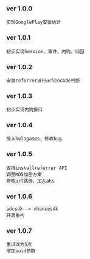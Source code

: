 
### ver 1.0.0
    实现GooglePlay安装统计

### ver 1.0.1
    初步实现Session、事件、内购、归因

### ver 1.0.2
    安装referrer进行urlencode判断

### ver 1.0.3
    初步实现内购接口

### ver 1.0.4
    接入holagames，修改bug

### ver 1.0.5
    支持installreferrer API
    调整MD5加密方案
    修改url路径，加入ahs

### ver 1.0.6
    adcsdk -> xhancesdk
    开源重构

### ver 1.0.7
    重试改为5次
    增加uuid参数


